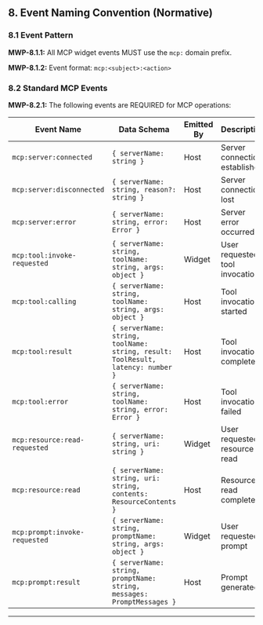 ## 8. Event Naming Convention (Normative)

### 8.1 Event Pattern

**MWP-8.1.1:** All MCP widget events MUST use the `mcp:` domain prefix.

**MWP-8.1.2:** Event format: `mcp:<subject>:<action>`

### 8.2 Standard MCP Events

**MWP-8.2.1:** The following events are REQUIRED for MCP operations:

| Event Name                  | Data Schema                                                                   | Emitted By | Description                     |
| --------------------------- | ----------------------------------------------------------------------------- | ---------- | ------------------------------- |
| `mcp:server:connected`      | `{ serverName: string }`                                                      | Host       | Server connection established   |
| `mcp:server:disconnected`   | `{ serverName: string, reason?: string }`                                     | Host       | Server connection lost          |
| `mcp:server:error`          | `{ serverName: string, error: Error }`                                        | Host       | Server error occurred           |
| `mcp:tool:invoke-requested` | `{ serverName: string, toolName: string, args: object }`                      | Widget     | User requested tool invocation  |
| `mcp:tool:calling`          | `{ serverName: string, toolName: string, args: object }`                      | Host       | Tool invocation started         |
| `mcp:tool:result`           | `{ serverName: string, toolName: string, result: ToolResult, latency: number }` | Host     | Tool invocation completed       |
| `mcp:tool:error`            | `{ serverName: string, toolName: string, error: Error }`                      | Host       | Tool invocation failed          |
| `mcp:resource:read-requested` | `{ serverName: string, uri: string }`                                       | Widget     | User requested resource read    |
| `mcp:resource:read`         | `{ serverName: string, uri: string, contents: ResourceContents }`             | Host       | Resource read completed         |
| `mcp:prompt:invoke-requested` | `{ serverName: string, promptName: string, args: object }`                  | Widget     | User requested prompt           |
| `mcp:prompt:result`         | `{ serverName: string, promptName: string, messages: PromptMessages }`        | Host       | Prompt generated                |

---
